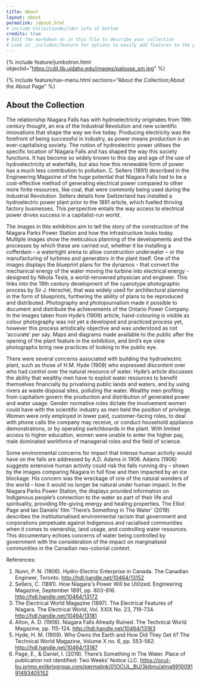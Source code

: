 ```yaml
---
title: About
layout: about
permalink: /about.html
# include CollectionBuilder info at bottom
credits: true
# Edit the markdown on in this file to describe your collection
# Look in _includes/feature for options to easily add features to the page
---
```


{% include feature/jumbotron.html objectid="https://cdil.lib.uidaho.edu/images/palouse_sm.jpg" %}

{% include feature/nav-menu.html sections="About the Collection;About the About Page" %}

## About the Collection

The relationship Niagara Falls has with hydroelectricity originates from 19th century thought, an era of the Industrial Revolution and new scientific innovations that shape the way we live today. Producing electricity was the forefront of being successful in industry, as power means production in an ever-capitalising society. The notion of hydroelectric power utilises the specific location of Niagara Falls and has shaped the way this society functions. It has become so widely known to this day and age of the use of hydroelectricity at waterfalls, but also how this renewable form of power has a much less contribution to pollution. C. Sellers (1891) described in the Engineering Magazine of the huge potential that Niagara Falls had to be a cost-effective method of generating electrical power compared to other more finite resources, like coal, that were commonly being used during the Industrial Revolution. Sellers details how Switzerland has installed a hydroelectric power plant prior to the 1891 article, which fuelled thriving factory businesses. This perspective entails the way access to electrical power drives success in a capitalist-run world. 

The images in this exhibition aim to tell the story of the construction of the Niagara Parks Power Station and how the infrastructure looks today. Multiple images show the meticulous planning of the developments and the processes by which these are carried out, whether it be installing a cofferdam – a watertight arena to allow construction underwater – or the manufacturing of turbines and generators in the plant itself. One of the images displays the blueprint plans for the dynamos - that convert the mechanical energy of the water moving the turbine into electrical energy - designed by Nikola Tesla, a world-renowned physician and engineer. This links into the 19th century development of the cyanotype photographic process by Sir J. Herschel, that was widely used for architectural planning in the form of blueprints, furthering the ability of plans to be reproduced and distributed. Photography and photojournalism made it possible to document and distribute the achievements of the Ontario Power Company. In the images taken from Hyde’s (1909) article, hand-colouring is visible as colour photography was not yet a developed and practiced process yet, however this process artistically objective and was understood as not ‘accurate’ per say. Maps and diagrams made available to the public after the opening of the plant feature in the exhibition, and bird’s eye view photographs bring new practices of looking to the public eye. 

There were several concerns associated with building the hydroelectric plant, such as those of H.M. Hyde (1909) who expressed discontent over who had control over the natural resource of water. Hyde’s article discusses the ability that wealthy men have to exploit water resources to benefit themselves financially by privatising public lands and waters, and by using rivers as waste disposal sites, polluting the water. Wealthy men profiting from capitalism govern the production and distribution of generated power and water usage. Gender normative roles dictate the involvement women could have with the scientific industry as men held the position of privilege. Women were only employed in lower paid, customer-facing roles, to deal with phone calls the company may receive, or conduct household appliance demonstrations, or by operating switchboards in the plant. With limited access to higher education, women were unable to enter the higher pay, male dominated workforce of managerial roles and the field of science. 

Some environmental concerns for impact that intense human activity would have on the falls are addressed by A.D. Adams in 1906. Adams (1906) suggests extensive human activity could risk the falls running dry – shown by the images comparing Niagara in full flow and then impacted by an ice blockage. His concern was the wreckage of one of the natural wonders of the world – how it would no longer be natural under human impact. In the Niagara Parks Power Station, the displays provided information on Indigenous people’s connection to the water as part of their life and spirituality, providing life-giving energy and healing properties. The Elliot Page and Ian Daniels’ film ‘There’s Something in The Water’ (2019) describes the institutionalised environmental racism that government and corporations perpetuate against Indigenous and racialised communities when it comes to ownership, land usage, and controlling water resources. This documentary echoes concerns of water being controlled by government with the consideration of the impact on marginalised communities in the Canadian neo-colonial context.

References:
1.	Nunn, P. N. (1906). Hydro-Electric Enterprise in Canada. The Canadian Engineer, Toronto. http://hdl.handle.net/10464/13152 
2.	Sellers, C. (1891). How Niagara's Power Will be Utilized. Engineering Magazine, September 1891, pp. 803-816. http://hdl.handle.net/10464/13172 
3.	The Electrical World Magazine (1897). The Electrical Features of Niagara. The Electrical World, Vol. XXIX No. 23, 719-734. http://hdl.handle.net/10464/13181 
4.	Alton, A. D. (1906). Niagara Falls Already Ruined. The Technical World Magazine, pp. 115-124. http://hdl.handle.net/10464/13183
5.	Hyde, H. M. (1909). Who Owns the Earth and How Did They Get it? The Technical World Magazine, Volume X no. 6, pp. 553-562. http://hdl.handle.net/10464/13187
6.	Page, E., & Daniel, I. (2019). There’s Something in The Water. Place of publication not identified: Two Weeks’ Notice LLC. https://ocul-bu.primo.exlibrisgroup.com/permalink/01OCUL_BU/3kjbnu/alma991009191493405152 
